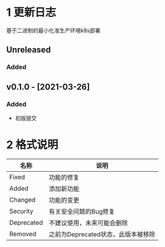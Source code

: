 # 1 更新日志

基于二进制的最小化准生产环境k8s部署

## Unreleased

### Added

## v0.1.0 - [2021-03-26]

### Added

- 初版提交

# 2 格式说明

名称 | 说明
------|----------
Fixed | 功能的修复
Added | 添加新功能
Changed    | 功能的变更
Security   | 有关安全问题的Bug修复
Deprecated | 不建议使用，未来可能会删除
Removed    | 之前为Deprecated状态，此版本被移除
